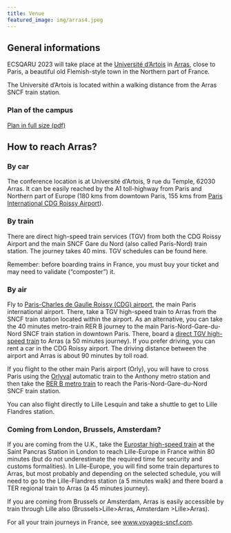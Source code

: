 ```yaml
---
title: Venue
featured_image: img/arras4.jpeg
---
```


## General informations

ECSQARU 2023 will take place at the [Université d’Artois](https://www.univ-artois.fr/) in [Arras](http://www.explorearras.com/?lng=en), close to Paris, a beautiful old Flemish-style town in the Northern part of France.

The Université d’Artois is located within a walking distance from the Arras SNCF train station.

### Plan of the campus

<html>
    <object type="application/pdf" name="PDF" id="PDF" width="100%" height="625px" data="http://www.cril.univ-artois.fr/ieaaie2017/campus.pdf">
    </object>
</html>

[Plan in full size (pdf)](http://www.cril.univ-artois.fr/ieaaie2017/campus.pdf)

## How to reach Arras?

### By car

The conference location is at Université d’Artois, 9 rue du Temple, 62030 Arras. It can be easily reached by the A1 toll-highway from Paris and Northern part of Europe (180 kms from downtown Paris, 155 kms from [Paris International CDG Roissy Airport](https://www.parisaeroport.fr/)).

### By train

There are direct high-speed train services (TGV) from both the CDG Roissy Airport and the main SNCF Gare du Nord (also called Paris-Nord) train station. The journey takes 40 mins. TGV schedules can be found here.

Remember: before boarding trains in France, you must buy your ticket and may need to validate (“composter”) it.

### By air

Fly to [Paris-Charles de Gaulle Roissy (CDG) airport](https://www.parisaeroport.fr/), the main Paris international airport. There, take a TGV high-speed train to Arras from the SNCF train station located within the airport. As an alternative, you can take the 40 minutes metro-train RER B journey to the main Paris-Nord-Gare-du-Nord SNCF train station in downtown Paris. There, board a [direct TGV high-speed train](https://en.voyages-sncf.com/en/?rfrr=Homepage_footer_United%20Kingdom) to Arras (a 50 minutes journey). If you prefer driving, you can rent a car in the CDG Roissy airport. The driving distance between the airport and Arras is about 90 minutes by toll road.

If you flight to the other main Paris airport (Orly), you will have to cross Paris using the [Orlyval](https://www.orlyval.com/) automatic train to the Anthony metro station and then take the [RER B metro train](https://www.ratp.fr/en/ratp/c_21879/visiting-paris/) to reach the Paris-Nord-Gare-du-Nord SNCF train station.

You can also flight directly to Lille Lesquin and take a shuttle to get to Lille Flandres station.

### Coming from London, Brussels, Amsterdam?

If you are coming from the U.K., take the [Eurostar high-speed train](https://www.eurostar.com/) at the Saint Pancras Station in London to reach Lille-Europe in France within 80 minutes (but do not underestimate the required time for security and customs formalities). In Lille-Europe, you will find some train departures to Arras, but most probably and depending on the selected schedule, you will need to go to the Lille-Flandres station (a 5 minutes walk) and there board a TER regional train to Arras (a 45 minutes journey).

If you are coming from Brussels or Amsterdam, Arras is easily accessible by train through Lille also (Brussels>Lille>Arras, Amsterdam >Lille>Arras).

For all your train journeys in France, see www.voyages-sncf.com.